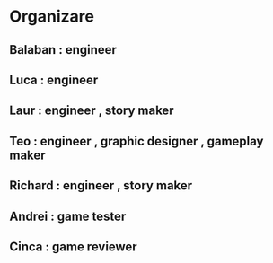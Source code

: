 # Organizare

## Balaban : engineer
## Luca : engineer
## Laur : engineer , story maker
## Teo : engineer , graphic designer , gameplay maker
## Richard : engineer , story maker
## Andrei : game tester
## Cinca : game reviewer